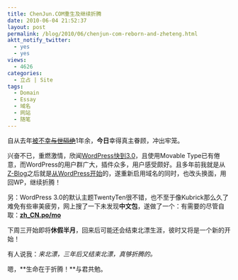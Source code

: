```yaml
---
title: ChenJun.COM重生及继续折腾
date: 2010-06-04 21:52:37
layout: post
permalink: /blog/2010/06/chenjun-com-reborn-and-zheteng.html
aktt_notify_twitter:
  - yes
  - yes
views:
  - 4626
categories:
  - 立占 | Site
tags:
  - Domain
  - Essay
  - 域名
  - 网站
  - 随笔
---
```

自从去年[被不幸<del datetime="2010-06-04T13:52:45+00:00">与世隔绝</del>][1]1年余，**今日**幸得真主眷顾，冲出牢笼。

兴奋不已，重燃激情，欣闻[WordPress快到3.0][2]，且使用Movable Type已有倦意，而WordPress的用户群广大，插件众多，用户感受颇好。且多年前我就是从[Z-Blog][3]之后就是[从WordPress开始][4]的，遂重新启用域名的同时，也改头换面，用回WP，继续折腾！

另：WordPress 3.0的默认主题TwentyTen很不错，也不至于像Kubrick那么久了难免有些审美疲劳，网上搜了一下未发现**中文包**，遂做了一个：有需要的尽管自取：[**zh_CN.po/mo**][5]

下周三开始即将**休假半月**，回来后可能还会结束北漂生涯，彼时又将是一个新的开始！

有人说我：*来北漂，三年后又结束北漂，真够折腾的。*

嗯，**生命在于折腾！**与君共勉。

 [1]: http://chenjun.com/blog/2009/03/chenjun-dot-com-online.html
 [2]: http://wordpress.org/development/2010/05/wordpress-3-0-release-candidate/
 [3]: http://www.rainbowsoft.org
 [4]: http://chenjun.com/blog/2006/07/my-wordpress-plugins.html
 [5]: http://chenjun.com/blog/uploads/languages.zip "Chinese Simplified Language Pack for WordPress 3.0 Defult Theme:TwentyTen"